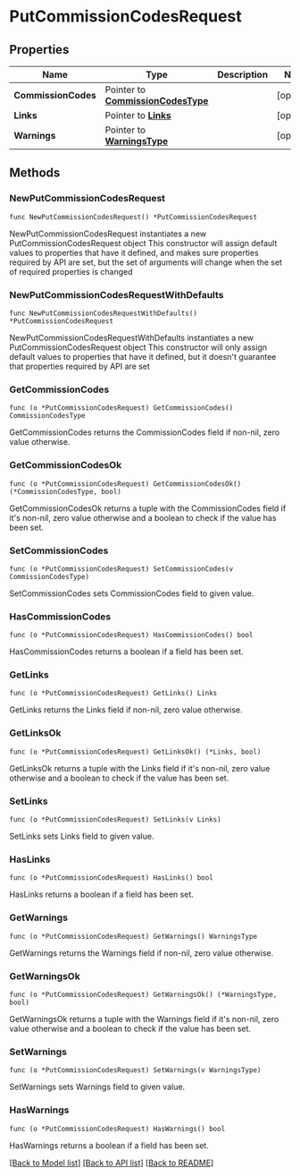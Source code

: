 # PutCommissionCodesRequest

## Properties

Name | Type | Description | Notes
------------ | ------------- | ------------- | -------------
**CommissionCodes** | Pointer to [**CommissionCodesType**](CommissionCodesType.md) |  | [optional] 
**Links** | Pointer to [**Links**](Links.md) |  | [optional] 
**Warnings** | Pointer to [**WarningsType**](WarningsType.md) |  | [optional] 

## Methods

### NewPutCommissionCodesRequest

`func NewPutCommissionCodesRequest() *PutCommissionCodesRequest`

NewPutCommissionCodesRequest instantiates a new PutCommissionCodesRequest object
This constructor will assign default values to properties that have it defined,
and makes sure properties required by API are set, but the set of arguments
will change when the set of required properties is changed

### NewPutCommissionCodesRequestWithDefaults

`func NewPutCommissionCodesRequestWithDefaults() *PutCommissionCodesRequest`

NewPutCommissionCodesRequestWithDefaults instantiates a new PutCommissionCodesRequest object
This constructor will only assign default values to properties that have it defined,
but it doesn't guarantee that properties required by API are set

### GetCommissionCodes

`func (o *PutCommissionCodesRequest) GetCommissionCodes() CommissionCodesType`

GetCommissionCodes returns the CommissionCodes field if non-nil, zero value otherwise.

### GetCommissionCodesOk

`func (o *PutCommissionCodesRequest) GetCommissionCodesOk() (*CommissionCodesType, bool)`

GetCommissionCodesOk returns a tuple with the CommissionCodes field if it's non-nil, zero value otherwise
and a boolean to check if the value has been set.

### SetCommissionCodes

`func (o *PutCommissionCodesRequest) SetCommissionCodes(v CommissionCodesType)`

SetCommissionCodes sets CommissionCodes field to given value.

### HasCommissionCodes

`func (o *PutCommissionCodesRequest) HasCommissionCodes() bool`

HasCommissionCodes returns a boolean if a field has been set.

### GetLinks

`func (o *PutCommissionCodesRequest) GetLinks() Links`

GetLinks returns the Links field if non-nil, zero value otherwise.

### GetLinksOk

`func (o *PutCommissionCodesRequest) GetLinksOk() (*Links, bool)`

GetLinksOk returns a tuple with the Links field if it's non-nil, zero value otherwise
and a boolean to check if the value has been set.

### SetLinks

`func (o *PutCommissionCodesRequest) SetLinks(v Links)`

SetLinks sets Links field to given value.

### HasLinks

`func (o *PutCommissionCodesRequest) HasLinks() bool`

HasLinks returns a boolean if a field has been set.

### GetWarnings

`func (o *PutCommissionCodesRequest) GetWarnings() WarningsType`

GetWarnings returns the Warnings field if non-nil, zero value otherwise.

### GetWarningsOk

`func (o *PutCommissionCodesRequest) GetWarningsOk() (*WarningsType, bool)`

GetWarningsOk returns a tuple with the Warnings field if it's non-nil, zero value otherwise
and a boolean to check if the value has been set.

### SetWarnings

`func (o *PutCommissionCodesRequest) SetWarnings(v WarningsType)`

SetWarnings sets Warnings field to given value.

### HasWarnings

`func (o *PutCommissionCodesRequest) HasWarnings() bool`

HasWarnings returns a boolean if a field has been set.


[[Back to Model list]](../README.md#documentation-for-models) [[Back to API list]](../README.md#documentation-for-api-endpoints) [[Back to README]](../README.md)


